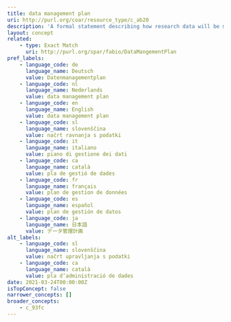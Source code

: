 ```yaml
---
title: data management plan
uri: http://purl.org/coar/resource_type/c_ab20
description: 'A formal statement describing how research data will be managed and documented throughout a research project and the terms regarding the subsequent deposit of the data with a data repository for long-term management and preservation. [Source: https://casrai.org/rdm-glossary]'
layout: concept
related:
    - type: Exact Match
      uri: http://purl.org/spar/fabio/DataMangementPlan
pref_labels:
    - language_code: de
      language_name: Deutsch
      value: Datenmanagementplan
    - language_code: nl
      language_name: Nederlands
      value: data management plan
    - language_code: en
      language_name: English
      value: data management plan
    - language_code: sl
      language_name: slovenščina
      value: načrt ravnanja s podatki
    - language_code: it
      language_name: italiano
      value: piano di gestione dei dati
    - language_code: ca
      language_name: català
      value: pla de gestió de dades
    - language_code: fr
      language_name: français
      value: plan de gestion de données
    - language_code: es
      language_name: español
      value: plan de gestión de datos
    - language_code: ja
      language_name: 日本語
      value: データ管理計画
alt_labels:
    - language_code: sl
      language_name: slovenščina
      value: načrt upravljanja s podatki
    - language_code: ca
      language_name: català
      value: pla d’administració de dades
date: 2021-03-24T00:00:00Z
isTopConcept: false
narrower_concepts: []
broader_concepts:
    - c_93fc
---
```


